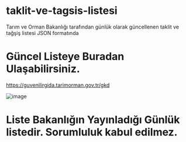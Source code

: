 # taklit-ve-tagsis-listesi
Tarım ve Orman Bakanlığı tarafından günlük olarak güncellenen taklit ve tağşiş listesi JSON formatında


# Güncel Listeye Buradan Ulaşabilirsiniz.
https://guvenilirgida.tarimorman.gov.tr/gkd

![image](https://github.com/user-attachments/assets/4f14c255-0a17-4139-a893-09ed138339c2)


# Liste Bakanlığın Yayınladığı Günlük listedir. Sorumluluk kabul edilmez. 
